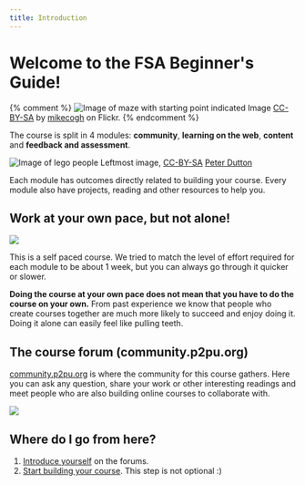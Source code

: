 ```yaml
---
title: Introduction
---
```


# Welcome to the FSA Beginner's Guide!

{% comment %}
![Image of maze with starting point indicated]({{site.baseurl}}/img/start.jpg)
Image [CC-BY-SA](https://creativecommons.org/licenses/by-sa/2.0/) by [mikecogh](https://www.flickr.com/photos/mikecogh/11300349426) on Flickr.
{% endcomment %}

The course is split in 4 modules: **community**, **learning on the web**, **content** and **feedback and assessment**.

![Image of lego people]({{site.baseurl}}/img/modules.jpg)
Leftmost image, [CC-BY-SA](https://creativecommons.org/licenses/by/2.0/) [Peter Dutton](https://www.flickr.com/photos/joeshlabotnik/) 

Each module has outcomes directly related to building your course. Every module also have projects, reading and other resources to help you.

## Work at your own pace, but not alone!

![]({{site.baseurl}}/img/cohort.png)

This is a self paced course. We tried to match the level of effort required for each module to be about 1 week, but you can always go through it quicker or slower.

**Doing the course at your own pace does not mean that you have to do the course on your own.** From past experience we know that people who create courses together are much more likely to succeed and enjoy doing it. Doing it alone can easily feel like pulling teeth.

## The course forum (community.p2pu.org)

[community.p2pu.org](http://community.p2pu.org) is where the community for this course gathers. Here you can ask any question, share your work or other interesting readings and meet people who are also building online courses to collaborate with.

[![]({{site.baseurl}}/img/community-forum.png)](http://community.p2pu.org)

## Where do I go from here?

1. [Introduce yourself]({{site.baseurl}}/modules/start/introduce-yourself/) on the forums.
2. [Start building your course]({{site.baseurl}}/modules/start/create-your-course/). This step is not optional :)
